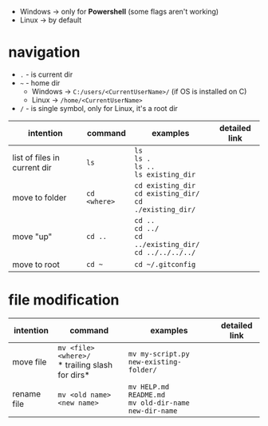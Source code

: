 * Windows -> only for **Powershell** (some flags aren't working)
* Linux -> by default
# navigation
* `.` - is current dir
* `~` - home dir
	* Windows -> `C:/users/<CurrentUserName>/` (if OS is installed on C)
	* Linux -> `/home/<CurrentUserName>`
* `/` - is single symbol, only for Linux, it's a root dir

| intention                    | command      | examples                                                              | detailed link |
| ---------------------------- | ------------ | --------------------------------------------------------------------- | ------------- |
| list of files in current dir | `ls`         | `ls`<br>`ls .`<br>`ls ..`<br>`ls existing_dir`                        |               |
| move to folder               | `cd <where>` | `cd existing_dir`<br>`cd existing_dir/`<br>`cd ./existing_dir/`       |               |
| move "up"                    | `cd ..`      | `cd ..`<br>`cd ../`<br>`cd ../existing_dir/`<br>`cd ../../../../`<br> |               |
| move to root                 | `cd ~`       | `cd ~/.gitconfig`                                                     |               |
# file modification

| intention   | command                                            | examples                                                 | detailed link |
| ----------- | -------------------------------------------------- | -------------------------------------------------------- | ------------- |
| move file   | `mv <file> <where>/`<br>* trailing slash for dirs* | `mv my-script.py new-existing-folder/`                   |               |
| rename file | `mv <old name> <new name>`                         | `mv HELP.md README.md`<br>`mv old-dir-name new-dir-name` |               |
